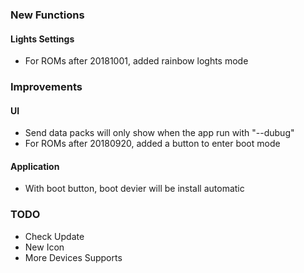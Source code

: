 ### New Functions
#### Lights Settings
- For ROMs after 20181001, added rainbow loghts mode
### Improvements
#### UI
- Send data packs will only show when the app run with "--dubug"
- For ROMs after 20180920, added a button to enter boot mode
#### Application
- With boot button, boot devier will be install automatic
 ### TODO
- Check Update
- New Icon
- More Devices Supports